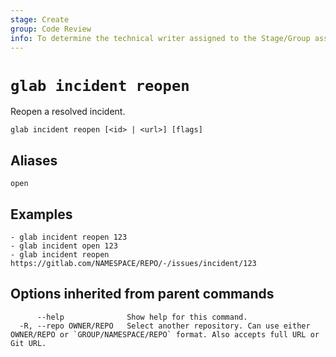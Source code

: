 ```yaml
---
stage: Create
group: Code Review
info: To determine the technical writer assigned to the Stage/Group associated with this page, see https://about.gitlab.com/handbook/product/ux/technical-writing/#assignments
---
```


<!--
This documentation is auto generated by a script.
Please do not edit this file directly. Run `make gen-docs` instead.
-->

# `glab incident reopen`

Reopen a resolved incident.

```plaintext
glab incident reopen [<id> | <url>] [flags]
```

## Aliases

```plaintext
open
```

## Examples

```console
- glab incident reopen 123
- glab incident open 123
- glab incident reopen https://gitlab.com/NAMESPACE/REPO/-/issues/incident/123

```

## Options inherited from parent commands

```plaintext
      --help              Show help for this command.
  -R, --repo OWNER/REPO   Select another repository. Can use either OWNER/REPO or `GROUP/NAMESPACE/REPO` format. Also accepts full URL or Git URL.
```
